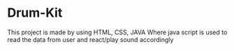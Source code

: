 # Drum-Kit
This project is made by using HTML, CSS, JAVA
Where java script is used to read the data from user and react/play sound accordingly
